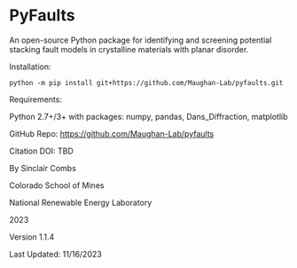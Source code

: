 # PyFaults

An open-source Python package for identifying and screening potential stacking fault models in crystalline materials with planar disorder.

Installation: 

```python -m pip install git+https://github.com/Maughan-Lab/pyfaults.git```


Requirements: 

Python 2.7+/3+ with packages: numpy, pandas, Dans_Diffraction, matplotlib


GitHub Repo: https://github.com/Maughan-Lab/pyfaults

Citation DOI: TBD

By Sinclair Combs

Colorado School of Mines

National Renewable Energy Laboratory

2023


Version 1.1.4

Last Updated: 11/16/2023

